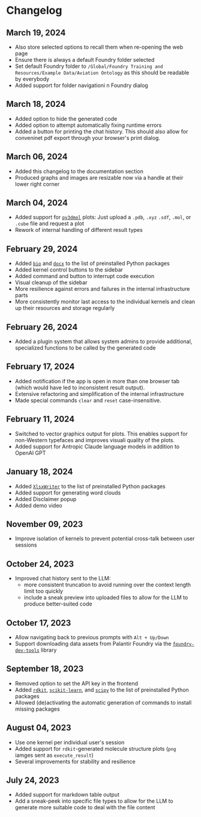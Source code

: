 # Changelog #
## March 19, 2024 ##
* Also store selected options to recall them when re-opening the web page
* Ensure there is always a default Foundry folder selected
* Set default Foundry folder to `/Global/Foundry Training and Resources/Example Data/Aviation Ontology` as this should be readable by everybody
* Added support for folder navigationi n Foundry dialog

## March 18, 2024 ##
* Added option to hide the generated code
* Added option to attempt automatically fixing runtime errors
* Added a button for printing the chat history. This should also allow for conveninet pdf export through your browser's print dialog.

## March 06, 2024 ##
* Added this changelog to the documentation section
* Produced graphs and images are resizable now via a handle at their lower right corner

## March 04, 2024 ##
* Added support for [`py3dmol`](https://3dmol.csb.pitt.edu/doc/index.html) plots: Just upload a `.pdb`, `.xyz` `.sdf`, `.mol`, or `.cube` file and request a plot
* Rework of internal handling of different result types

## February 29, 2024 ##
* Added [`bio`](https://github.com/ialbert/bio) and [`docx`](https://pypi.org/project/docx/) to the list of preinstalled Python packages
* Added kernel control buttons to the sidebar
* Added command and button to interrupt code execution
* Visual cleanup of the sidebar
* More resilience against errors and failures in the internal infrastructure parts
* More consistently monitor last access to the individual kernels and clean up their resources and storage regularly

## February 26, 2024 ##
* Added a plugin system that allows system admins to provide additional, specialized functions to be called by the generated code

## February 17, 2024 ##
* Added notification if the app is open in more than one browser tab (which would have led to inconsistent result output).
* Extensive refactoring and simplification of the internal infrastructure
* Made special commands `clear` and `reset` case-insensitive.

## February 11, 2024 ##
* Switched to vector graphics output for plots. This enables support for non-Western typefaces and improves visuali quality of the plots.
* Added support for Antropic Claude language models in addition to OpenAI GPT

## January 18, 2024 ##
* Added [`XlsxWriter`](https://github.com/jmcnamara/XlsxWriter) to the list of preinstalled Python packages
* Added support for generating word clouds
* Added Disclaimer popup
* Added demo video

## November 09, 2023 ##
* Improve isolation of kernels to prevent potential cross-talk between user sessions

## October 24, 2023 ##
* Improved chat history sent to the LLM:
  * more consistent truncation to avoid running over the context length limit too quickly
  * include a sneak preview into uploaded files to allow for the LLM to produce better-suited code

## October 17, 2023 ##
* Allow navigating back to previous prompts with `Alt + Up/Down`
* Support downloading data assets from Palantir Foundry via the [`foundry-dev-tools`](https://github.com/emdgroup/foundry-dev-tools) library

## September 18, 2023 ##
* Removed option to set the API key in the frontend
* Added [`rdkit`](https://www.rdkit.org), [`scikit-learn`](https://scikit-learn.org/stable/), and [`scipy`](https://scipy.org) to the list of preinstalled Python packages
* Allowed (de)activating the automatic generation of commands to install missing packages

## August 04, 2023 ##
* Use one kernel per individual user's session
* Added support for `rdkit`-generated molecule structure plots (`png` iamges sent as `execute_result`)
* Several improvements for stability and resilience

## July 24, 2023
* Added support for markdown table output
* Add a sneak-peek into specific file types to allow for the LLM to generate more suitable code to deal with the file content
